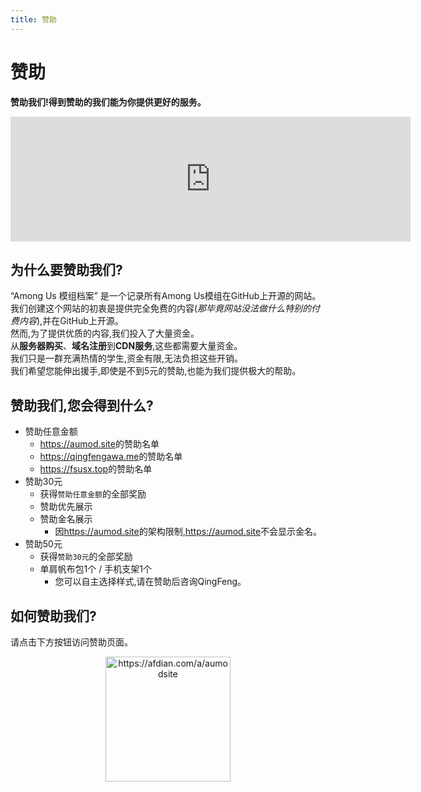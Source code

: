 ```yaml
---
title: 赞助
---
```

# 赞助
**赞助我们!得到赞助的我们能为你提供更好的服务。**

<iframe src="https://afdian.com/leaflet?slug=aumodsite" width="640" scrolling="no" height="200" frameborder="0"></iframe>

<script setup>
import { VPTeamMembers } from 'vitepress/theme'

const members = [
  {
    avatar: '/Image/Slok7565.png',
    name: 'Slok7565',
    title: '赞助了QingFeng 100元',
  },
  {
    avatar: 'https://pic1.afdiancdn.com/default/avatar/avatar-purple.png',
    name: '爱发电用户_29fa4',
    title: '赞助了QingFeng 5元',
  }
]
</script>

<VPTeamMembers size="small" :members="members" />

## 为什么要赞助我们?
“Among Us 模组档案” 是一个记录所有Among Us模组在GitHub上开源的网站。<br>
我们创建这个网站的初衷是提供完全免费的内容(*那毕竟网站没法做什么特别的付费内容*),并在GitHub上开源。<br>
然而,为了提供优质的内容,我们投入了大量资金。<br>
从**服务器购买**、**域名注册**到**CDN服务**,这些都需要大量资金。<br>
我们只是一群充满热情的学生,资金有限,无法负担这些开销。<br>
我们希望您能伸出援手,即使是不到5元的赞助,也能为我们提供极大的帮助。
## 赞助我们,您会得到什么?
- 赞助任意金额
  - <https://aumod.site>的赞助名单
  - <https://qingfengawa.me>的赞助名单
  - <https://fsusx.top>的赞助名单
- 赞助30元
  - 获得`赞助任意金额`的全部奖励
  - 赞助优先展示
  - 赞助金名展示
    - 因<https://aumod.site>的架构限制,<https://aumod.site>不会显示金名。
- 赞助50元
  - 获得`赞助30元`的全部奖励
  - 单肩帆布包1个 / 手机支架1个
    - 您可以自主选择样式,请在赞助后咨询QingFeng。
## 如何赞助我们?
请点击下方按钮访问赞助页面。

<div align="center">
<a href="https://afdian.com/a/aumodsite" target="_blank"><img width="200" src="https://pic1.afdiancdn.com/static/img/welcome/button-sponsorme.png" alt="https://afdian.com/a/aumodsite"></a>
</div>